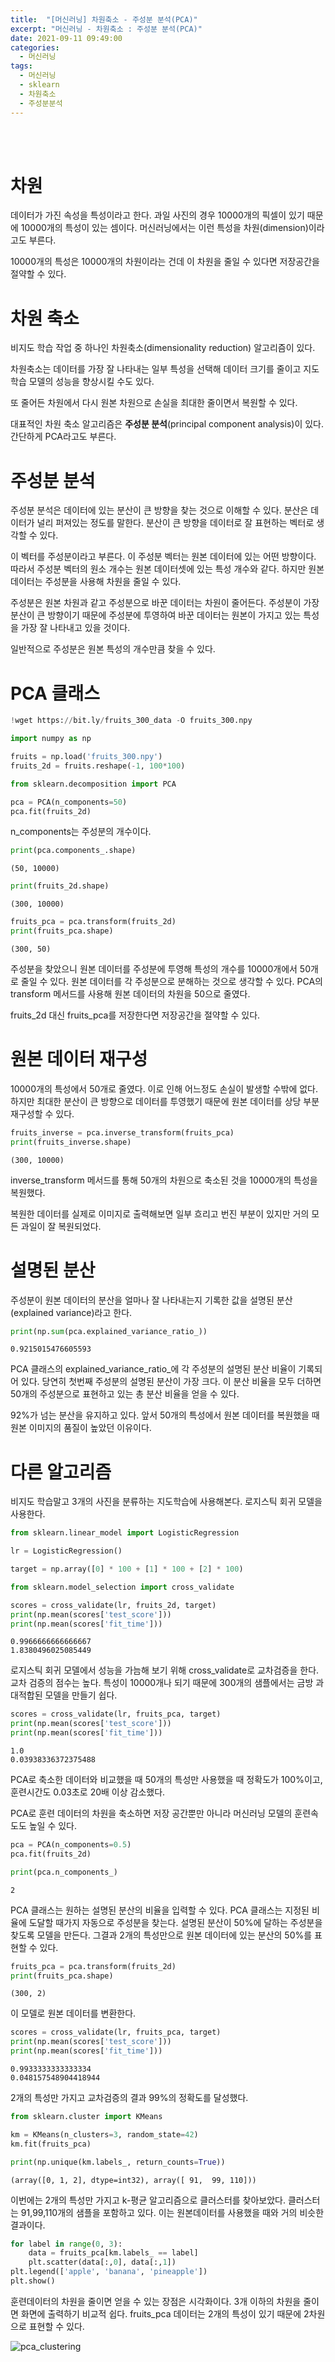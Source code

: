 ```yaml
---
title:  "[머신러닝] 차원축소 - 주성분 분석(PCA)"
excerpt: "머신러닝 - 차원축소 : 주성분 분석(PCA)"
date: 2021-09-11 09:49:00
categories:
  - 머신러닝
tags:
  - 머신러닝
  - sklearn
  - 차원축소
  - 주성분분석
---
```


<br>
<br>

# 차원

데이터가 가진 속성을 특성이라고 한다. 과일 사진의 경우 10000개의 픽셀이 있기 때문에 10000개의 특성이 있는 셈이다. 머신러닝에서는 이런 특성을 차원(dimension)이라고도 부른다.

10000개의 특성은 10000개의 차원이라는 건데 이 차원을 줄일 수 있다면 저장공간을 절약할 수 있다.

# 차원 축소

비지도 학습 작업 중 하나인 차원축소(dimensionality reduction) 알고리즘이 있다.

차원축소는 데이터를 가장 잘 나타내는 일부 특성을 선택해 데이터 크기를 줄이고 지도 학습 모델의 성능을 향상시킬 수도 있다.

또 줄어든 차원에서 다시 원본 차원으로 손실을 최대한 줄이면서 복원할 수 있다.

대표적인 차원 축소 알고리즘은 **주성분 분석**(principal component analysis)이 있다. 간단하게 PCA라고도 부른다.

# 주성분 분석

주성분 분석은 데이터에 있는 분산이 큰 방향을 찾는 것으로 이해할 수 있다. 분산은 데이터가 널리 퍼져있는 정도를 말한다. 분산이 큰 방향을 데이터로 잘 표현하는 벡터로 생각할 수 있다.

이 벡터를 주성분이라고 부른다. 이 주성분 벡터는 원본 데이터에 있는 어떤 방향이다. 따라서 주성분 벡터의 원소 개수는 원본 데이터셋에 있는 특성 개수와 같다. 하지만 원본 데이터는 주성분을 사용해 차원을 줄일 수 있다.

주성분은 원본 차원과 같고 주성분으로 바꾼 데이터는 차원이 줄어든다. 주성분이 가장 분산이 큰 방향이기 때문에 주성분에 투영하여 바꾼 데이터는 원본이 가지고 있는 특성을 가장 잘 나타내고 있을 것이다.

일반적으로 주성분은 원본 특성의 개수만큼 찾을 수 있다.

# PCA 클래스

```python
!wget https://bit.ly/fruits_300_data -O fruits_300.npy
```

```python
import numpy as np

fruits = np.load('fruits_300.npy')
fruits_2d = fruits.reshape(-1, 100*100)
```
```python
from sklearn.decomposition import PCA

pca = PCA(n_components=50)
pca.fit(fruits_2d)
```
n_components는 주성분의 개수이다.
```python
print(pca.components_.shape)
```
```
(50, 10000)
```
```python
print(fruits_2d.shape)
```
```
(300, 10000)
```
```python
fruits_pca = pca.transform(fruits_2d)
print(fruits_pca.shape)
```
```
(300, 50)
```
주성분을 찾았으니 원본 데이터를 주성분에 투영해 특성의 개수를 10000개에서 50개로 줄일 수 있다. 원본 데이터를 각 주성분으로 분해하는 것으로 생각할 수 있다. PCA의 transform 메서드를 사용해 원본 데이터의 차원을 50으로 줄였다.

fruits_2d 대신 fruits_pca를 저장한다면 저장공간을 절약할 수 있다.

# 원본 데이터 재구성

10000개의 특성에서 50개로 줄였다. 이로 인해 어느정도 손실이 발생할 수밖에 없다. 하지만 최대한 분산이 큰 방향으로 데이터를 투영했기 때문에 원본 데이터를 상당 부분 재구성할 수 있다.

```python
fruits_inverse = pca.inverse_transform(fruits_pca)
print(fruits_inverse.shape)
```
```
(300, 10000)
```
inverse_transform 메서드를 통해 50개의 차원으로 축소된 것을 10000개의 특성을 복원했다.

복원한 데이터를 실제로 이미지로 출력해보면 일부 흐리고 번진 부분이 있지만 거의 모든 과일이 잘 복원되었다.

# 설명된 분산

주성분이 원본 데이터의 분산을 얼마나 잘 나타내는지 기록한 값을 설명된 분산(explained variance)라고 한다.

```python
print(np.sum(pca.explained_variance_ratio_))
```
```
0.9215015476605593
```
PCA 클래스의 explained_variance_ratio_에 각 주성분의 설명된 분산 비율이 기록되어 있다. 당연히 첫번째 주성분의 설명된 분산이 가장 크다. 이 분산 비율을 모두 더하면 50개의 주성분으로 표현하고 있는 총 분산 비율을 얻을 수 있다.

92%가 넘는 분산을 유지하고 있다. 앞서 50개의 특성에서 원본 데이터를 복원했을 때 원본 이미지의 품질이 높았던 이유이다.

# 다른 알고리즘

비지도 학습말고 3개의 사진을 분류하는 지도학습에 사용해본다. 로지스틱 회귀 모델을 사용한다.

```python
from sklearn.linear_model import LogisticRegression

lr = LogisticRegression()

target = np.array([0] * 100 + [1] * 100 + [2] * 100)

from sklearn.model_selection import cross_validate

scores = cross_validate(lr, fruits_2d, target)
print(np.mean(scores['test_score']))
print(np.mean(scores['fit_time']))
```
```
0.9966666666666667
1.8380496025085449
```
로지스틱 회귀 모델에서 성능을 가늠해 보기 위해 cross_validate로 교차검증을 한다.
교차 검증의 점수는 높다. 특성이 10000개나 되기 때문에 300개의 샘플에서는 금방 과대적합된 모델을 만들기 쉽다. 

```python
scores = cross_validate(lr, fruits_pca, target)
print(np.mean(scores['test_score']))
print(np.mean(scores['fit_time']))
```
```
1.0
0.03938336372375488
```
PCA로 축소한 데이터와 비교했을 때 50개의 특성만 사용했을 때 정확도가 100%이고, 훈련시간도 0.03초로 20배 이상 감소했다.

PCA로 훈련 데이터의 차원을 축소하면 저장 공간뿐만 아니라 머신러닝 모델의 훈련속도도 높일 수 있다.

```python
pca = PCA(n_components=0.5)
pca.fit(fruits_2d)

print(pca.n_components_)
```
```
2
```
PCA 클래스는 원하는 설명된 분산의 비율을 입력할 수 있다. PCA 클래스는 지정된 비율에 도달할 때가지 자동으로 주성분을 찾는다. 설명된 분산이 50%에 달하는 주성분을 찾도록 모델을 만든다. 그결과 2개의 특성만으로 원본 데이터에 있는 분산의 50%를 표현할 수 있다.

```python
fruits_pca = pca.transform(fruits_2d)
print(fruits_pca.shape)
```
```
(300, 2)
```
이 모델로 원본 데이터를 변환한다. 

```python
scores = cross_validate(lr, fruits_pca, target)
print(np.mean(scores['test_score']))
print(np.mean(scores['fit_time']))
```
```
0.9933333333333334
0.048157548904418944
```
2개의 특성만 가지고 교차검증의 결과 99%의 정확도를 달성했다.

```python
from sklearn.cluster import KMeans

km = KMeans(n_clusters=3, random_state=42)
km.fit(fruits_pca)
```
```python
print(np.unique(km.labels_, return_counts=True))
```
```
(array([0, 1, 2], dtype=int32), array([ 91,  99, 110]))
```
이번에는 2개의 특성만 가지고 k-평균 알고리즘으로 클러스터를 찾아보았다.
클러스터는 91,99,110개의 샘플을 포함하고 있다. 이는 원본데이터를 사용했을 때와 거의 비슷한 결과이다.

```python
for label in range(0, 3):
    data = fruits_pca[km.labels_ == label]
    plt.scatter(data[:,0], data[:,1])
plt.legend(['apple', 'banana', 'pineapple'])
plt.show()
```
훈련데이터의 차원을 줄이면 얻을 수 있는 장점은 시각화이다. 3개 이하의 차원을 줄이면 화면에 출력하기 비교적 쉽다. fruits_pca 데이터는 2개의 특성이 있기 때문에 2차원으로 표현할 수 있다.

![pca_clustering](/img/pca_clustering.PNG?raw=true)